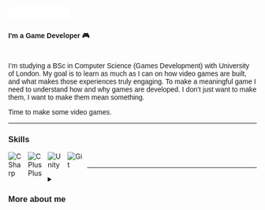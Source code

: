<img src="heading.svg" style="width: 25%;" alt="Click to see the source">
<h4 style="font-family: Helvetica, sans-serif;">I'm a Game Developer 🎮</h4>

#

<p style="font-family: Helvetica, sans-serif;">I’m studying a BSc in Computer Science (Games Development) with University of London. My goal is to learn as much as I can on how video games are built, and what makes those experiences truly engaging. To make a meaningful game I need to understand how and why games are developed. I don’t just want to make them, I want to make them mean something.</p>
<p style="font-family: Helvetica, sans-serif;">Time to make some video games.</p>

___

<h3 style="font-family: Helvetica, sans-serif;">Skills</h3>

<img align="left" alt="C Sharp" width="30px" style="padding-right:10px;" src="https://cdn.jsdelivr.net/gh/devicons/devicon/icons/csharp/csharp-original.svg"/> 
<img align="left" alt="C Plus Plus" width="30px" style="padding-right:10px;" src="https://cdn.jsdelivr.net/gh/devicons/devicon/icons/cplusplus/cplusplus-original.svg"/> 
<img align="left" alt="Unity" width="30px" style="padding-right:10px;" src="https://files.rubixdev.de/logos/unity.svg"/> 
<img align="left" alt="Git" width="30px" style="padding-right: 10px;" src="https://cdn.jsdelivr.net/gh/devicons/devicon/icons/git/git-original.svg"/>
<br />    

___
<details>
<summary><h3 style="font-family: Helvetica, sans-serif;">More about me</h3></summary>
          <p style="font-family: Helvetica, sans-serif;">At the age of 14, after finishing the game, I watched The Making of The Last of Us. I instantly fell in love with the game development culture while being inspired by all the talented and creative people that bring a game to life. Without physically being there, I felt that this was the place for me, and this is the place I belong. In many ways I feel indebted to the game developers that gave me this sense of purpose and all I want to do is pay my debts by doing the same for others. I wouldn’t be who I am without them.</p>

<!---
kylejussab/kylejussab is a ✨ special ✨ repository because its `README.md` (this file) appears on your GitHub profile.
You can click the Preview link to take a look at your changes.
--->
